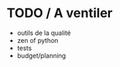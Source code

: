 TODO / A ventiler
=================

* outils de la qualité
* zen of python
* tests
* budget/planning